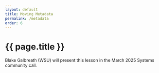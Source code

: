 ```yaml
---
layout: default
title: Moving Metadata
permalink: /metadata
order: 6
---
```


# {{ page.title }}

Blake Galbreath (WSU) will present this lesson in the March 2025 Systems community call.